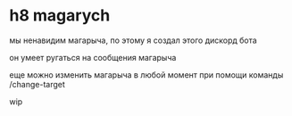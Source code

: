 # h8 magarych

мы ненавидим магарыча, по этому я создал этого дискорд бота

он умеет ругаться на сообщения магарыча

еще можно изменить магарыча в любой момент при помощи команды /change-target

wip
